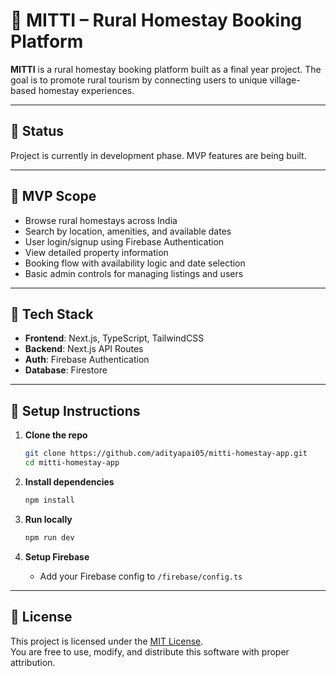 # 🌾 MITTI – Rural Homestay Booking Platform

**MITTI** is a rural homestay booking platform built as a final year project. The goal is to promote rural tourism by connecting users to unique village-based homestay experiences.

---

## 🚧 Status
Project is currently in development phase. MVP features are being built.

---

## 📌 MVP Scope
- Browse rural homestays across India  
- Search by location, amenities, and available dates  
- User login/signup using Firebase Authentication  
- View detailed property information  
- Booking flow with availability logic and date selection  
- Basic admin controls for managing listings and users  


---

## 🧰 Tech Stack
- **Frontend**: Next.js, TypeScript, TailwindCSS
- **Backend**: Next.js API Routes
- **Auth**: Firebase Authentication
- **Database**: Firestore

---

## 📂 Setup Instructions

1. **Clone the repo**
   ```bash
   git clone https://github.com/adityapai05/mitti-homestay-app.git
   cd mitti-homestay-app
    ````

2. **Install dependencies**

   ```bash
   npm install
   ```

3. **Run locally**

   ```bash
   npm run dev
   ```

4. **Setup Firebase**

   * Add your Firebase config to `/firebase/config.ts`


---

## 📄 License
This project is licensed under the [MIT License](./LICENSE).  
You are free to use, modify, and distribute this software with proper attribution.


